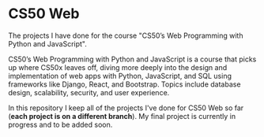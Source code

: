 # CS50 Web
The projects I have done for the course "CS50’s Web Programming with Python and JavaScript".

CS50’s Web Programming with Python and JavaScript is a course that picks up where CS50x leaves off, diving more deeply into the design and implementation of web apps with Python, JavaScript, and SQL using frameworks like Django, React, and Bootstrap. Topics include database design, scalability, security, and user experience.

In this repository I keep all of the projects I've done for CS50 Web so far (**each project is on a different branch**). My final project is currently in progress and to be added soon. 

